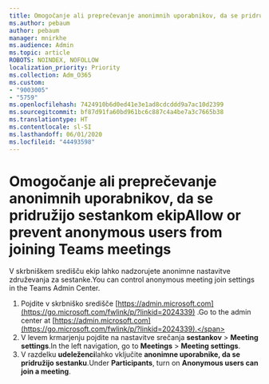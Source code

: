 ```yaml
---
title: Omogočanje ali preprečevanje anonimnih uporabnikov, da se pridružijo sestankom ekip
ms.author: pebaum
author: pebaum
manager: mnirkhe
ms.audience: Admin
ms.topic: article
ROBOTS: NOINDEX, NOFOLLOW
localization_priority: Priority
ms.collection: Adm_O365
ms.custom:
- "9003005"
- "5759"
ms.openlocfilehash: 7424910b6d0ed41e3e1ad8cdcddd9a7ac10d2399
ms.sourcegitcommit: bf87d91fa60bd961bc6c887c4a4be7a3c7665b38
ms.translationtype: HT
ms.contentlocale: sl-SI
ms.lasthandoff: 06/01/2020
ms.locfileid: "44493598"
---
```

# <a name="allow-or-prevent-anonymous-users-from-joining-teams-meetings"></a><span data-ttu-id="b3018-102">Omogočanje ali preprečevanje anonimnih uporabnikov, da se pridružijo sestankom ekip</span><span class="sxs-lookup"><span data-stu-id="b3018-102">Allow or prevent anonymous users from joining Teams meetings</span></span>

<span data-ttu-id="b3018-103">V skrbniškem središču ekip lahko nadzorujete anonimne nastavitve združevanja za sestanke.</span><span class="sxs-lookup"><span data-stu-id="b3018-103">You can control anonymous meeting join settings in the Teams Admin Center.</span></span>

1.  <span data-ttu-id="b3018-104">Pojdite v skrbniško središče [https://admin.microsoft.com](https://go.microsoft.com/fwlink/p/?linkid=2024339) .</span><span class="sxs-lookup"><span data-stu-id="b3018-104">Go to the admin center at  [https://admin.microsoft.com](https://go.microsoft.com/fwlink/p/?linkid=2024339).</span></span>
2.  <span data-ttu-id="b3018-105">V levem krmarjenju pojdite na nastavitve srečanja **sestankov**   >   **Meeting settings**.</span><span class="sxs-lookup"><span data-stu-id="b3018-105">In the left navigation, go to  **Meetings**  >  **Meeting settings**.</span></span>
3.  <span data-ttu-id="b3018-106">V razdelku **udeleženci**lahko vključite **anonimne uporabnike, da se pridružijo sestanku**.</span><span class="sxs-lookup"><span data-stu-id="b3018-106">Under  **Participants**, turn on  **Anonymous users can join a meeting**.</span></span>